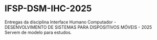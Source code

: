 # IFSP-DSM-IHC-2025
Entregas da disciplina Interface Humano Computador - DESENVOLVIMENTO DE SISTEMAS PARA DISPOSITIVOS MÓVEIS - 2025
Servem de modelo para estudos.
